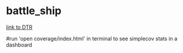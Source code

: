# battle_ship

[link to DTR](https://docs.google.com/document/d/1vNmktV7riVuzyN644JWiRpMT-59qiEYt-RC6d2mY-Fo/edit)

#run 'open coverage/index.html' in terminal to see simplecov stats in a dashboard
